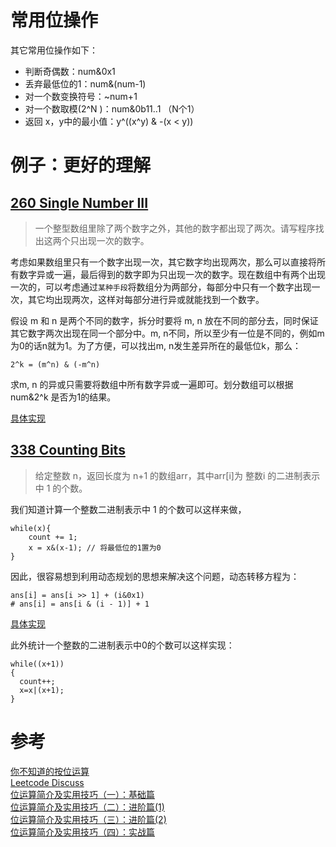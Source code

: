 

# 常用位操作



其它常用位操作如下：

* 判断奇偶数：num&0x1  
* 丢弃最低位的1：num&(num-1)
* 对一个数变换符号：~num+1
* 对一个数取模(2^N )：num&0b11..1 （N个1）
* 返回 x，y中的最小值：y^((x^y) & -(x < y))


# 例子：更好的理解

## [260 Single Number III](https://leetcode.com/problems/single-number-iii/)

> 一个整型数组里除了两个数字之外，其他的数字都出现了两次。请写程序找出这两个只出现一次的数字。

考虑如果数组里只有一个数字出现一次，其它数字均出现两次，那么可以直接将所有数字异或一遍，最后得到的数字即为只出现一次的数字。现在数组中有两个出现一次的，可以考虑通过`某种手段`将数组分为两部分，每部分中只有一个数字出现一次，其它均出现两次，这样对每部分进行异或就能找到一个数字。

假设 m 和 n 是两个不同的数字，拆分时要将 m, n 放在不同的部分去，同时保证其它数字两次出现在同一个部分中。m, n不同，所以至少有一位是不同的，例如m为0的话n就为1。为了方便，可以找出m, n发生差异所在的最低位k，那么：

    2^k = (m^n) & (-m^n)

求m, n 的异或只需要将数组中所有数字异或一遍即可。划分数组可以根据num&2^k 是否为1的结果。

[具体实现](https://github.com/xuelangZF/LeetCode/blob/master/BitManipulation/260_SingleNumberIII.py)

## [338 Counting Bits](https://leetcode.com/problems/counting-bits/)

> 给定整数 n，返回长度为 n+1 的数组arr，其中arr[i]为 整数i 的二进制表示中 1 的个数。

我们知道计算一个整数二进制表示中 1 的个数可以这样来做，

    while(x){
        count += 1;
        x = x&(x-1); // 将最低位的1置为0
    }

因此，很容易想到利用动态规划的思想来解决这个问题，动态转移方程为：

    ans[i] = ans[i >> 1] + (i&0x1)
    # ans[i] = ans[i & (i - 1)] + 1

[具体实现](https://github.com/xuelangZF/LeetCode/blob/master/BitManipulation/338_CountingBits.py)
        
此外统计一个整数的二进制表示中0的个数可以这样实现：

    while((x+1))
    {
      count++;
      x=x|(x+1);
    }


# 参考  
[你不知道的按位运算](http://selfboot.cn/2015/09/23/something_about_bit_operation/)  
[Leetcode Discuss](https://leetcode.com/discuss/52351/accepted-java-space-easy-solution-with-detail-explanations)  
[位运算简介及实用技巧（一）：基础篇](http://www.matrix67.com/blog/archives/263)  
[位运算简介及实用技巧（二）：进阶篇(1)](http://www.matrix67.com/blog/archives/264)  
[位运算简介及实用技巧（三）：进阶篇(2)](http://www.matrix67.com/blog/archives/266)  
[位运算简介及实用技巧（四）：实战篇](http://www.matrix67.com/blog/archives/268)

